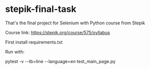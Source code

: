 # stepik-final-task
That's the final project for Selenium with Python course from Stepik

Course link: https://stepik.org/course/575/syllabus

First install requirements.txt

Run with:

pytest -v --tb=line --language=en test_main_page.py
